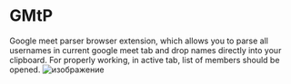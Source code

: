 # GMtP
 Google meet parser browser extension, which allows you to parse all usernames in current google meet tab and drop names directly into your clipboard.
 For properly working, in active tab, list of members should be opened.
![изображение](https://user-images.githubusercontent.com/71280626/144261610-d02a4edb-2e2b-4fee-aadb-d634dfe0574d.png)
